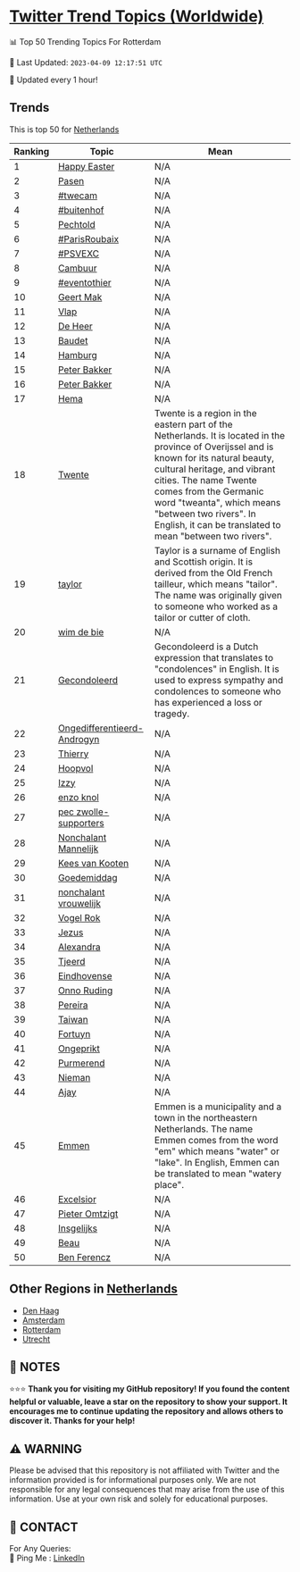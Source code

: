 [Twitter Trend Topics (Worldwide)](https://github.com/ErcinDedeoglu/Twitter-Trend-Topics)
==========


📊 Top 50 Trending Topics For Rotterdam

📆 Last Updated: `2023-04-09 12:17:51 UTC`

🔧 Updated every 1 hour!


## Trends

This is top 50 for [Netherlands](</Netherlands>)

| Ranking | Topic | Mean |
| ------- | ------------ | ------------ |
| 1 | [Happy Easter](http://twitter.com/search?q=Happy+Easter) | N/A |
| 2 | [Pasen](http://twitter.com/search?q=Pasen) | N/A |
| 3 | [#twecam](http://twitter.com/search?q=%23twecam) | N/A |
| 4 | [#buitenhof](http://twitter.com/search?q=%23buitenhof) | N/A |
| 5 | [Pechtold](http://twitter.com/search?q=Pechtold) | N/A |
| 6 | [#ParisRoubaix](http://twitter.com/search?q=%23ParisRoubaix) | N/A |
| 7 | [#PSVEXC](http://twitter.com/search?q=%23PSVEXC) | N/A |
| 8 | [Cambuur](http://twitter.com/search?q=Cambuur) | N/A |
| 9 | [#eventothier](http://twitter.com/search?q=%23eventothier) | N/A |
| 10 | [Geert Mak](http://twitter.com/search?q=Geert+Mak) | N/A |
| 11 | [Vlap](http://twitter.com/search?q=Vlap) | N/A |
| 12 | [De Heer](http://twitter.com/search?q=De+Heer) | N/A |
| 13 | [Baudet](http://twitter.com/search?q=Baudet) | N/A |
| 14 | [Hamburg](http://twitter.com/search?q=Hamburg) | N/A |
| 15 | [Peter Bakker](http://twitter.com/search?q=Peter+Bakker) | N/A |
| 16 | [Peter Bakker](http://twitter.com/search?q=Peter+Bakker) | N/A |
| 17 | [Hema](http://twitter.com/search?q=Hema) | N/A |
| 18 | [Twente](http://twitter.com/search?q=Twente) | Twente is a region in the eastern part of the Netherlands. It is located in the province of Overijssel and is known for its natural beauty, cultural heritage, and vibrant cities. The name Twente comes from the Germanic word "tweanta", which means "between two rivers". In English, it can be translated to mean "between two rivers". |
| 19 | [taylor](http://twitter.com/search?q=taylor) | Taylor is a surname of English and Scottish origin. It is derived from the Old French tailleur, which means "tailor". The name was originally given to someone who worked as a tailor or cutter of cloth. |
| 20 | [wim de bie](http://twitter.com/search?q=wim+de+bie) | N/A |
| 21 | [Gecondoleerd](http://twitter.com/search?q=Gecondoleerd) | Gecondoleerd is a Dutch expression that translates to "condolences" in English. It is used to express sympathy and condolences to someone who has experienced a loss or tragedy. |
| 22 | [Ongedifferentieerd-Androgyn](http://twitter.com/search?q=Ongedifferentieerd-Androgyn) | N/A |
| 23 | [Thierry](http://twitter.com/search?q=Thierry) | N/A |
| 24 | [Hoopvol](http://twitter.com/search?q=Hoopvol) | N/A |
| 25 | [Izzy](http://twitter.com/search?q=Izzy) | N/A |
| 26 | [enzo knol](http://twitter.com/search?q=enzo+knol) | N/A |
| 27 | [pec zwolle-supporters](http://twitter.com/search?q=pec+zwolle-supporters) | N/A |
| 28 | [Nonchalant Mannelijk](http://twitter.com/search?q=Nonchalant+Mannelijk) | N/A |
| 29 | [Kees van Kooten](http://twitter.com/search?q=Kees+van+Kooten) | N/A |
| 30 | [Goedemiddag](http://twitter.com/search?q=Goedemiddag) | N/A |
| 31 | [nonchalant vrouwelijk](http://twitter.com/search?q=nonchalant+vrouwelijk) | N/A |
| 32 | [Vogel Rok](http://twitter.com/search?q=Vogel+Rok) | N/A |
| 33 | [Jezus](http://twitter.com/search?q=Jezus) | N/A |
| 34 | [Alexandra](http://twitter.com/search?q=Alexandra) | N/A |
| 35 | [Tjeerd](http://twitter.com/search?q=Tjeerd) | N/A |
| 36 | [Eindhovense](http://twitter.com/search?q=Eindhovense) | N/A |
| 37 | [Onno Ruding](http://twitter.com/search?q=Onno+Ruding) | N/A |
| 38 | [Pereira](http://twitter.com/search?q=Pereira) | N/A |
| 39 | [Taiwan](http://twitter.com/search?q=Taiwan) | N/A |
| 40 | [Fortuyn](http://twitter.com/search?q=Fortuyn) | N/A |
| 41 | [Ongeprikt](http://twitter.com/search?q=Ongeprikt) | N/A |
| 42 | [Purmerend](http://twitter.com/search?q=Purmerend) | N/A |
| 43 | [Nieman](http://twitter.com/search?q=Nieman) | N/A |
| 44 | [Ajay](http://twitter.com/search?q=Ajay) | N/A |
| 45 | [Emmen](http://twitter.com/search?q=Emmen) | Emmen is a municipality and a town in the northeastern Netherlands. The name Emmen comes from the word "em" which means "water" or "lake". In English, Emmen can be translated to mean "watery place". |
| 46 | [Excelsior](http://twitter.com/search?q=Excelsior) | N/A |
| 47 | [Pieter Omtzigt](http://twitter.com/search?q=Pieter+Omtzigt) | N/A |
| 48 | [Insgelijks](http://twitter.com/search?q=Insgelijks) | N/A |
| 49 | [Beau](http://twitter.com/search?q=Beau) | N/A |
| 50 | [Ben Ferencz](http://twitter.com/search?q=Ben+Ferencz) | N/A |



## Other Regions in [Netherlands](</Netherlands>)

* [Den Haag](</Netherlands/Den Haag.md>)
* [Amsterdam](</Netherlands/Amsterdam.md>)
* [Rotterdam](</Netherlands/Rotterdam.md>)
* [Utrecht](</Netherlands/Utrecht.md>)



## 📝 NOTES

⭐⭐⭐ **Thank you for visiting my GitHub repository! If you found the content helpful or valuable, leave a star on the repository to show your support. It encourages me to continue updating the repository and allows others to discover it. Thanks for your help!**


## ⚠️ WARNING

Please be advised that this repository is not affiliated with Twitter and the information provided is for informational purposes only. We are not responsible for any legal consequences that may arise from the use of this information. Use at your own risk and solely for educational purposes.


## 📨 CONTACT

 For Any Queries:  
            🏓 Ping Me : [LinkedIn](https://www.linkedin.com/in/ercindedeoglu/)
